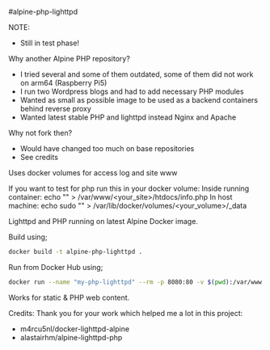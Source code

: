 #alpine-php-lighttpd

NOTE:
- Still in test phase!

Why another Alpine PHP repository?
- I tried several and some of them outdated, some of them did not work on arm64 (Raspberry Pi5)
- I run two Wordpress blogs and had to add necessary PHP modules
- Wanted as small as possible image to be used as a backend containers behind reverse proxy
- Wanted latest stable PHP and lighttpd instead Nginx and Apache

Why not fork then?
- Would have changed too much on base repositories
- See credits

Uses docker volumes for access log and site www

If you want to test for php run this in your docker volume:
Inside running container:
  echo "<?php echo phpinfo(); ?>" > /var/www/<your_site>/htdocs/info.php
In host machine:
  echo sudo "<?php echo phpinfo(); ?>" > /var/lib/docker/volumes/<your_volume>/_data

Lighttpd and PHP running on latest Alpine Docker image.

Build using;

```bash
docker build -t alpine-php-lighttpd .
```

Run from Docker Hub using;

```bash
docker run --name "my-php-lighttpd" --rm -p 8080:80 -v $(pwd):/var/www pkilpo/alpine-php-lighttpd
```

Works for static & PHP web content.

Credits:
Thank you for your work which helped me a lot in this project:
- m4rcu5nl/docker-lighttpd-alpine
- alastairhm/alpine-lighttpd-php
